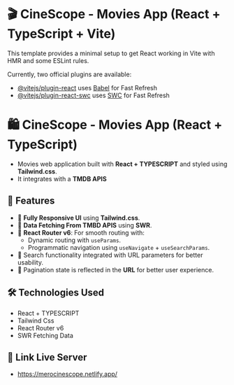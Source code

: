 # 🎬 CineScope - Movies App (React + TypeScript + Vite)

This template provides a minimal setup to get React working in Vite with HMR and some ESLint rules.

Currently, two official plugins are available:

- [@vitejs/plugin-react](https://github.com/vitejs/vite-plugin-react/blob/main/packages/plugin-react) uses [Babel](https://babeljs.io/) for Fast Refresh
- [@vitejs/plugin-react-swc](https://github.com/vitejs/vite-plugin-react/blob/main/packages/plugin-react-swc) uses [SWC](https://swc.rs/) for Fast Refresh

# 🛍️ CineScope - Movies App (React + TypeScript)
- Movies web application built with **React + TYPESCRIPT** and styled using **Tailwind.css**.
- It integrates with a **TMDB APIS**

## 🚀 Features
- 🎨 **Fully Responsive UI** using **Tailwind.css**.
- 🔁 **Data Fetching From TMBD APIS** using **SWR**.
- 🔀 **React Router v6**: For smooth routing with:
  - Dynamic routing with `useParams`.
  - Programmatic navigation using `useNavigate` + `useSearchParams`.
- 🔎 Search functionality integrated with URL parameters for better usability.
- 🔢 Pagination state is reflected in the **URL** for better user experience.

## 🛠️ Technologies Used
- React + TYPESCRIPT
- Tailwind Css
- React Router v6
- SWR Fetching Data

## 🔗 Link Live Server
- https://merocinescope.netlify.app/
